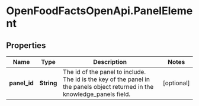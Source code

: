# OpenFoodFactsOpenApi.PanelElement

## Properties

Name | Type | Description | Notes
------------ | ------------- | ------------- | -------------
**panel_id** | **String** | The id of the panel to include. The id is the key of the panel in the panels object returned in the knowledge_panels field. | [optional] 


